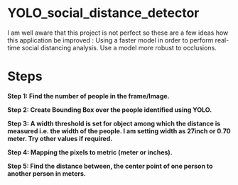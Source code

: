 # YOLO_social_distance_detector
 I am well aware that this project is not perfect so these are a few ideas how this application be improved :  Using a faster model in order to perform real-time social distancing analysis. Use a model more robust to occlusions. 


# Steps

**Step 1: Find the number of people in the frame/Image.**


**Step 2: Create Bounding Box over the people identified using YOLO.**


**Step 3: A width threshold is set for object among which the distance is measured i.e. the width of the people. I am setting width as 27inch or 0.70 meter. Try other values if required.**


**Step 4: Mapping the pixels to metric (meter or inches).**


**Step 5: Find the distance between, the center point of one person to another person in meters.**

